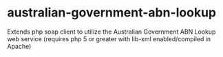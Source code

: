 australian-government-abn-lookup
================================

Extends php soap client to utilize the Australian Government ABN Lookup web service (requires php 5 or greater with lib-xml enabled/compiled in Apache)